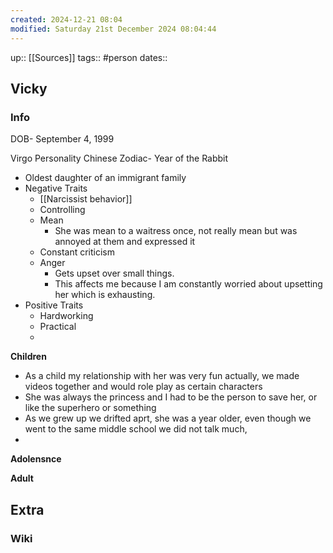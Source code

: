 ```yaml
---
created: 2024-12-21 08:04 
modified: Saturday 21st December 2024 08:04:44
---
```


up:: [[Sources]]
tags:: #person
dates:: 

## Vicky

### Info
DOB- September 4, 1999


Virgo Personality
Chinese Zodiac- Year of the Rabbit

- Oldest daughter of an immigrant family
- Negative Traits
	- [[Narcissist behavior]]
	- Controlling
	- Mean 
		- She was mean to a waitress once, not really mean but was annoyed at them and expressed it 
	- Constant criticism
	- Anger
		- Gets upset over small things.
		- This affects me because I am constantly worried about upsetting her which is exhausting.
- Positive Traits
	- Hardworking
	- Practical
	- 


**Children**
- As a child my relationship with her was very fun actually, we made videos together and would role play as certain characters
- She was always the princess and I had to be the person to save her, or like the superhero or something 
- As we grew up we drifted aprt, she was a year older, even though we went to the same middle school we did not talk much,
- 

**Adolensnce**

**Adult**
## Extra
### Wiki





